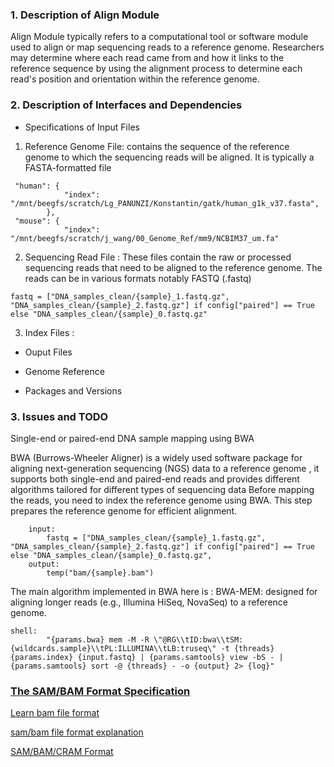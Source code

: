 ### 1. Description of Align Module

Align Module typically refers to a computational tool or software module used to align or map sequencing reads to a reference genome.
Researchers may determine where each read came from and how it links to the reference sequence by using the alignment process to determine each read's position and orientation within the reference genome.

### 2. Description of Interfaces and Dependencies

- Specifications of Input Files
1. Reference Genome File: contains the sequence of the reference genome to which the sequencing reads will be aligned. It is typically a FASTA-formatted file 
```
 "human": {
            "index": "/mnt/beegfs/scratch/Lg_PANUNZI/Konstantin/gatk/human_g1k_v37.fasta",
        },
 "mouse": {
            "index":  "/mnt/beegfs/scratch/j_wang/00_Genome_Ref/mm9/NCBIM37_um.fa"
```
2. Sequencing Read File : These files contain the raw or processed sequencing reads that need to be aligned to the reference genome. The reads can be in various formats notably FASTQ (.fastq)
```
fastq = ["DNA_samples_clean/{sample}_1.fastq.gz", "DNA_samples_clean/{sample}_2.fastq.gz"] if config["paired"] == True else "DNA_samples_clean/{sample}_0.fastq.gz"
```
3. Index Files : 

- Ouput Files

- Genome Reference

- Packages and Versions

### 3. Issues and TODO

Single-end or paired-end DNA sample mapping using BWA

BWA (Burrows-Wheeler Aligner) is a widely used software package for aligning next-generation sequencing (NGS) data to a reference genome , it supports both single-end and paired-end reads and provides different algorithms tailored for different types of sequencing data
Before mapping the reads, you need to index the reference genome using BWA. This step prepares the reference genome for efficient alignment. 
```
    input:
        fastq = ["DNA_samples_clean/{sample}_1.fastq.gz", "DNA_samples_clean/{sample}_2.fastq.gz"] if config["paired"] == True else "DNA_samples_clean/{sample}_0.fastq.gz",
    output:
        temp("bam/{sample}.bam")
```
The main algorithm implemented in BWA here is :
BWA-MEM: designed for aligning longer reads (e.g., Illumina HiSeq, NovaSeq) to a reference genome.

```
shell:
        "{params.bwa} mem -M -R \"@RG\\tID:bwa\\tSM:{wildcards.sample}\\tPL:ILLUMINA\\tLB:truseq\" -t {threads} {params.index} {input.fastq} | {params.samtools} view -bS - | {params.samtools} sort -@ {threads} - -o {output} 2> {log}"
```
### [The SAM/BAM Format Specification](https://samtools.github.io/hts-specs/SAMtags.pdf)

[Learn bam file format](https://bookdown.org/content/24942ad6-9ed7-44e9-b214-1ea8ba9f0224/learning-the-bam-format.html)

[sam/bam file format explanation](https://genome.sph.umich.edu/wiki/SAM)

[SAM/BAM/CRAM Format](https://learn.gencore.bio.nyu.edu/ngs-file-formats/sambam-format/)
